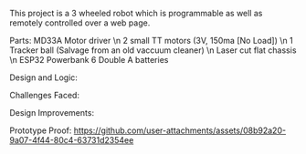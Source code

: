 This project is a 3 wheeled robot which is programmable as well as remotely controlled over a web page.

Parts:
MD33A Motor driver \n
2 small TT motors (3V, 150ma [No Load]) \n
1 Tracker ball (Salvage from an old vaccuum cleaner) \n
Laser cut flat chassis \n
ESP32
Powerbank
6 Double A batteries

Design and Logic:


Challenges Faced:

Design Improvements:


Prototype Proof:
https://github.com/user-attachments/assets/08b92a20-9a07-4f44-80c4-63731d2354ee

